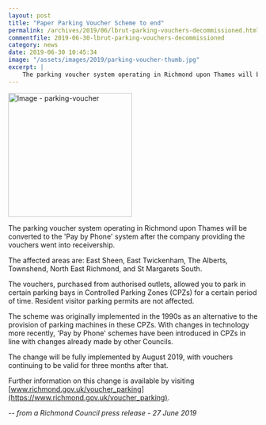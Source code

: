 ```yaml
---
layout: post
title: "Paper Parking Voucher Scheme to end"
permalink: /archives/2019/06/lbrut-parking-vouchers-decommissioned.html
commentfile: 2019-06-30-lbrut-parking-vouchers-decommissioned
category: news
date: 2019-06-30 10:45:34
image: "/assets/images/2019/parking-voucher-thumb.jpg"
excerpt: |
    The parking voucher system operating in Richmond upon Thames will be converted to the 'Pay by Phone' system after the company providing the vouchers went into receivership.
---
```

<a href="/assets/images/2019/parking-voucher.jpg" title="Click for a larger image"><img src="/assets/images/2019/parking-voucher-thumb.jpg" width="250" alt="Image - parking-voucher"  class="photo right"/></a>

The parking voucher system operating in Richmond upon Thames will be converted to the 'Pay by Phone' system after the company providing the vouchers went into receivership.

The affected areas are: East Sheen, East Twickenham, The Alberts, Townshend, North East Richmond, and St Margarets South.

The vouchers, purchased from authorised outlets, allowed you to park in certain parking bays in Controlled Parking Zones (CPZs) for a certain period of time. Resident visitor parking permits are not affected.

The scheme was originally implemented in the 1990s as an alternative to the provision of parking machines in these CPZs. With changes in technology more recently, 'Pay by Phone' schemes have been introduced in CPZs in line with changes already made by other Councils.

The change will be fully implemented by August 2019, with vouchers continuing to be valid for three months after that.

Further information on this change is available by visiting [www.richmond.gov.uk/voucher_parking](https://www.richmond.gov.uk/voucher_parking).




<cite>-- from a Richmond Council press release - 27 June 2019</cite>
